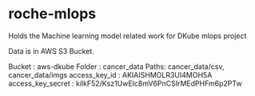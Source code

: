 # roche-mlops
Holds the Machine learning model related work for DKube mlops project

Data is in AWS S3 Bucket.

Bucket : aws-dkube
Folder : cancer_data
Paths: cancer_data/csv, cancer_data/imgs
access_key_id : AKIAISHMOLR3UI4MOH5A
access_key_secret : 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
